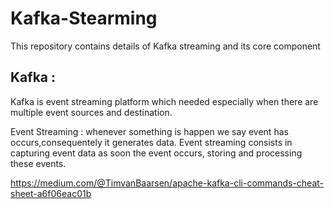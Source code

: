 # Kafka-Stearming
This repository contains details of Kafka streaming and its core component
<h2>Kafka :</h2>
<p>Kafka is event streaming platform which needed especially when there are multiple event sources and destination.</p>
<p>Event Streaming : whenever something is happen we say event has occurs,consequentely it generates data. Event streaming consists in capturing event data as soon the event occurs, storing and processing these events.</p>
  
https://medium.com/@TimvanBaarsen/apache-kafka-cli-commands-cheat-sheet-a6f06eac01b
